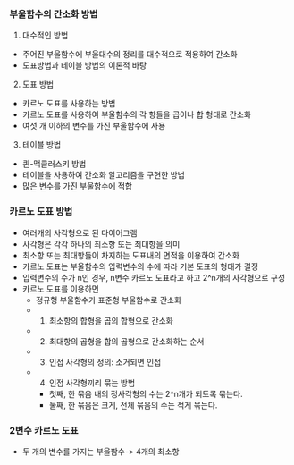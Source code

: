 ### 부울함수의 간소화 방법
1. 대수적인 방법
- 주어진 부울함수에 부울대수의 정리를 대수적으로 적용하여 간소화
- 도표방법과 테이블 방법의 이론적 바탕
2. 도표 방법
- 카르노 도표를 사용하는 방법
- 카르노 도표를 사용하여 부울함수의 각 항들을 곱이나 합 형태로 간소화
- 여섯 개 이하의 변수를 가진 부울함수에 사용
3. 테이블 방법
- 퀸-맥클러스키 방법
- 테이블을 사용하여 간소화 알고리즘을 구현한 방법
- 많은 변수를 가진 부울함수에 적합

### 카르노 도표 방법
- 여러개의 사각형으로 된 다이어그램
- 사각형은 각각 하나의 최소항 또는 최대항을 의미
- 최소항 또는 최대항들이 차지하는 도표내의 면적을 이용하여 간소화
- 카르노 도표는 부울함수의 입력변수의 수에 따라 기본 도표의 형태가 결정
- 입력변수의 수가 n인 경우, n변수 카르노 도표라고 하고 2^n개의 사각형으로 구성
- 카르노 도표를 이용하면
    + 정규형 부울함수가 표준형 부울함수로 간소화
    + 1) 최소항의 합형을 곱의 합형으로 간소화
    + 2) 최대항의 곱형을 합의 곱형으로 간소화하는 순서
    + 3) 인접 사각형의 정의: 소거되면 인접
    + 4) 인접 사각형끼리 묶는 방법
        * 첫째, 한 묶음 내의 정사각형의 수는 2^n개가 되도록 묶는다.
        * 둘째, 한 묶음은 크게, 전체 묶음의 수는 적게 묶는다.
### 2변수 카르노 도표
- 두 개의 변수를 가지는 부울함수-> 4개의 최소항

